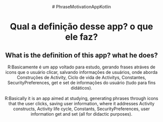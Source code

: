 
<div align="center">
# PhraseMotivationAppKotlin
<h1>Qual a definição desse app? o que ele faz?</h1>
<h2>What is the definition of this app? what he does?</h1>
</div>
<div align="center">
R:Basicamente é um app voltado para estudo, gerando frases atráves de icons que o usuário clicar, salvando informações de usuários, onde aborda 
Construções de Activity, Ciclo de vida de Activitys, Constantes, SecurityPreferences, get e set de informações do usuário (tudo para fins didáticos).
<br>
<br>
R:Basically it is an app aimed at studying, generating phrases through icons that the user clicks, saving user information, where it addresses
Activity constructs, Activity life cycle, Constants, SecurityPreferences, user information get and set (all for didactic purposes).
</div>
